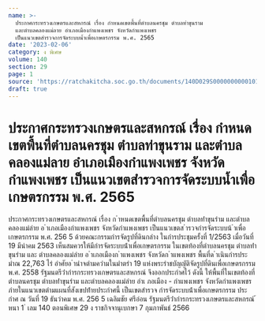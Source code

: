 ```yaml
---
name: >-
  ประกาศกระทรวงเกษตรและสหกรณ์ เรื่อง กำหนดเขตพื้นที่ตำบลนครชุม ตำบลท่าขุนราม
  และตำบลคลองแม่ลาย อำเภอเมืองกำแพงเพชร จังหวัดกำแพงเพชร
  เป็นแนวเขตสำรวจการจัดระบบน้ำเพื่อเกษตรกรรม พ.ศ. 2565
date: '2023-02-06'
category: ง พิเศษ
volume: 140
section: 29
page: 1
source: 'https://ratchakitcha.soc.go.th/documents/140D029S0000000000101.pdf'
draft: true
---
```


# ประกาศกระทรวงเกษตรและสหกรณ์ เรื่อง กำหนดเขตพื้นที่ตำบลนครชุม ตำบลท่าขุนราม และตำบลคลองแม่ลาย อำเภอเมืองกำแพงเพชร จังหวัดกำแพงเพชร เป็นแนวเขตสำรวจการจัดระบบน้ำเพื่อเกษตรกรรม พ.ศ. 2565

ประกาศกระทรวงเกษตรและสหกรณ์ เรื่อง ก ําหนดเขตพื้นที่ตําบลนครชุม ตําบลท่ําขุนรําม และตําบลคลองแม่ลําย อ ําเภอเมืองกําแพงเพชร จังหวัดกําแพงเพชร เป็นแนวเขตส ํารวจกํารจัดระบบน้ ําเพื่อเกษตรกรรม พ.ศ. 256 5 ด้วยคณะกรรมกํารจัดรูปที่ดินกลําง ในกํารประชุมครั้งที่ 1/2563 เมื่อวันที่ 19 มีนําคม 2563 เห็นสมควรให้มีกํารจัดระบบน้ําเพื่อเกษตรกรรม ในเขตท้องที่ตําบลนครชุม ตําบลท่ําขุนรําม และ ตําบลคลองแม่ลําย อ ําเภอเมืองก ําแพงเพชร จังหวัดก ําแพงเพชร พื้นที่ด ําเนินกํารประมําณ 22,763 ไร่ อําศัยอ ํานําจตํามควํามในมําตรํา 19 แห่งพระรําชบัญญัติจัดรูปที่ดินเพื่อเกษตรกรรม พ.ศ. 2558 รัฐมนตรีว่ํากํารกระทรวงเกษตรและสหกรณ์ จึงออกประกําศไว้ ดังนี้ ให้พื้นที่ในเขตท้องที่ตําบลนครชุม ตําบลท่ําขุนรําม และตําบลคลองแม่ลําย อําเ ภอเมือง - กําแพงเพชร จังหวัดกําแพงเพชร ภํายในแนวเขตตํามแผนที่สังเขปท้ํายประกําศนี้ เป็นเขตสํารวจ กํารจัดระบบน้ําเพื่อเกษตรกรรม ประกําศ ณ วันที่ 19 ธันวําคม พ.ศ. 256 5 เฉลิมชัย ศรีอ่อน รัฐมนตรีว่ํากํารกระทรวงเกษตรและสหกรณ์ ้ หนา 1 ่ เลม 140 ตอนพิเศษ 29 ง ราชกิจจานุเบกษา 7 กุมภาพันธ์ 2566

